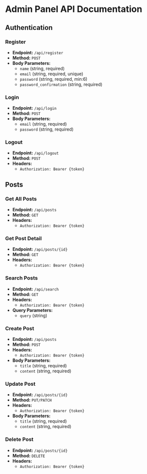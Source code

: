 # Admin Panel API Documentation

## Authentication

### Register

- **Endpoint:** `/api/register`
- **Method:** `POST`
- **Body Parameters:**
  - `name` (string, required)
  - `email` (string, required, unique)
  - `password` (string, required, min:6)
  - `password_confirmation` (string, required)

### Login

- **Endpoint:** `/api/login`
- **Method:** `POST`
- **Body Parameters:**
  - `email` (string, required)
  - `password` (string, required)

### Logout

- **Endpoint:** `/api/logout`
- **Method:** `POST`
- **Headers:**
  - `Authorization: Bearer {token}`

## Posts

### Get All Posts

- **Endpoint:** `/api/posts`
- **Method:** `GET`
- **Headers:**
  - `Authorization: Bearer {token}`

### Get Post Detail

- **Endpoint:** `/api/posts/{id}`
- **Method:** `GET`
- **Headers:**
  - `Authorization: Bearer {token}`

### Search Posts

- **Endpoint:** `/api/search`
- **Method:** `GET`
- **Headers:**
  - `Authorization: Bearer {token}`
- **Query Parameters:**
  - `query` (string)

### Create Post

- **Endpoint:** `/api/posts`
- **Method:** `POST`
- **Headers:**
  - `Authorization: Bearer {token}`
- **Body Parameters:**
  - `title` (string, required)
  - `content` (string, required)

### Update Post

- **Endpoint:** `/api/posts/{id}`
- **Method:** `PUT/PATCH`
- **Headers:**
  - `Authorization: Bearer {token}`
- **Body Parameters:**
  - `title` (string, required)
  - `content` (string, required)

### Delete Post

- **Endpoint:** `/api/posts/{id}`
- **Method:** `DELETE`
- **Headers:**
  - `Authorization: Bearer {token}`
